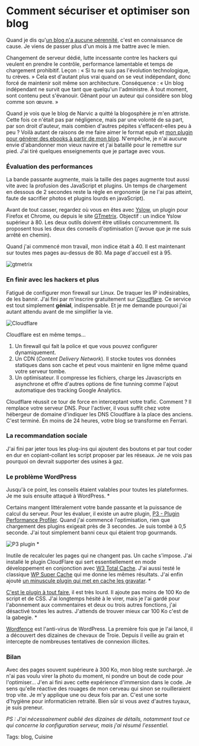 # Comment sécuriser et optimiser son blog

Quand je dis qu'[un blog n'a aucune pérennité](/2013/01/21/le-blog-une-pratique-depassee/), c'est en connaissance de cause. Je viens de passer plus d'un mois à me battre avec le mien.

Changement de serveur dédié, lutte incessante contre les hackers qui veulent en prendre le contrôle, performance lamentable et temps de chargement prohibitif. Leçon : « Si tu ne suis pas l'évolution technologique, tu crèves. » Cela est d'autant plus vrai quand on se veut indépendant, donc forcé de maintenir soit même son architecture. Conséquence : « Un blog indépendant ne survit que tant que quelqu'un l'administre. À tout moment, sont contenu peut s'évanouir. Gênant pour un auteur qui considère son blog comme son œuvre. »

Quand je vois que le blog de Narvic a quitté la blogosphère je m'en attriste. Cette fois ce n'était pas par négligence, mais par une volonté de sa part, par son droit d'auteur, mais combien d'autres pépites s'effacent-elles peu à peu ? Voilà autant de raisons de me faire aimer le format epub et [mon plugin pour générer des ebooks à partir de mon blog](http://wordpress.org/extend/plugins/wp2epub/). N'empêche, je n'ai aucune envie d'abandonner mon vieux navire et j'ai bataillé pour le remettre sur pied. J'ai tiré quelques enseignements que je partage avec vous.

### Évaluation des performances

La bande passante augmente, mais la taille des pages augmente tout aussi vite avec la profusion des JavaScript et plugins. Un temps de chargement en dessous de 2 secondes reste la règle en ergonomie (je ne l'ai pas atteint, faute de sacrifier photos et plugins lourds en javaScript).

Avant de tout casser, regardez où vous en êtes avec [Yslow](http://developer.yahoo.com/yslow/), un plugin pour Firefox et Chrome, ou depuis le site [GTmetrix](http://gtmetrix.com). Objectif : un indice Yslow supérieur à 80. Les deux outils doivent être utilisés concurremment. Ils proposent tous les deux des conseils d'optimisation (j'avoue que je me suis arrêté en chemin).

Quand j'ai commencé mon travail, mon indice était à 40. Il est maintenant sur toutes mes pages au-dessus de 80. Ma page d'accueil est à 95.

![gtmetrix](https://tcrouzet.com/images_tc/2013/01/opt_gtmetrix.png)

### En finir avec les hackers et plus

Fatigué de configurer mon firewall sur Linux. De traquer les IP indésirables, de les bannir. J'ai fini par m'inscrire gratuitement sur [Cloudflare](www.cloudflare.com). Ce service est tout simplement **génial**, indispensable. Et je me demande pourquoi j'ai autant attendu avant de me simplifier la vie.

![Cloudflare](https://tcrouzet.com/images_tc/2013/01/opt_cloudware.png)

Cloudflare est en même temps…

1. Un firewall qui fait la police et que vous pouvez configurer dynamiquement.
2. Un CDN (*Content Delivery Network*). Il stocke toutes vos données statiques dans son cache et peut vous maintenir en ligne même quand votre serveur tombe.
3. Un optimisateur. Il compresse les fichiers, charge les Javascripts en asynchrone et offre d'autres options de fine tunning comme l'ajout automatique des tracking Google Analytics.

Cloudflare réussit ce tour de force en interceptant votre trafic. Comment ? Il remplace votre serveur DNS. Pour l'activer, il vous suffit chez votre hébergeur de domaine d'indiquer les DNS Cloudflare à la place des anciens. C'est terminé. En moins de 24 heures, votre blog se transforme en Ferrari.

### La recommandation sociale

J'ai fini par jeter tous les plug-ins qui ajoutent des boutons et par tout coder en dur en copiant-collant les script proposer par les réseaux. Je ne vois pas pourquoi on devrait supporter des usines à gaz.

### Le problème WordPress

Jusqu'à ce point, les conseils étaient valables pour toutes les plateformes. Je me suis ensuite attaqué à WordPress.
*

Certains mangent littéralement votre bande passante et la puissance de calcul du serveur. Pour les évaluer, il existe un autre plugin, [P3 - Plugin Performance Profiler](http://wordpress.org/extend/plugins/p3-profiler/). Quand j'ai commencé l'optimisation, rien que chargement des plugins exigeait près de 3 secondes. Je suis tombé à 0,5 seconde. J'ai tout simplement banni ceux qui étaient trop gourmands.

![P3 plugin](https://tcrouzet.com/images_tc/2013/01/opt_p3.png)
*

Inutile de recalculer les pages qui ne changent pas. Un cache s'impose. J'ai installé le plugin CloudFlare qui sert essentiellement en mode développement en conjonction avec [W3 Total Cache](http://wordpress.org/extend/plugins/w3-total-cache/). J'ai aussi testé le classique [WP Super Cache](http://wordpress.org/extend/plugins/wp-super-cache/) qui me donne les mêmes résultats. J'ai enfin ajouté [un minuscule plugin qui met en cache les gravatar](http://wordpress.org/extend/plugins/wp-gravatar-mini-cache/).
*

[C'est le plugin à tout faire](http://wordpress.org/extend/plugins/jetpack/), il est très lourd. Il ajoute pas moins de 100 Ko de script et de CSS. J'ai longtemps hésité à le virer, mais je l'ai gardé pour l'abonnement aux commentaires et deux ou trois autres fonctions, j'ai désactivé toutes les autres. J'attends de trouver mieux car 100 Ko c'est de la gabegie.
*

[Wordfence](http://wordpress.org/extend/plugins/wordfence/) est l'anti-virus de WordPress. La première fois que je l'ai lancé, il a découvert des dizaines de chevaux de Troie. Depuis il veille au grain et intercepte de nombreuses tentatives de connexion illicites.

### Bilan

Avec des pages souvent supérieure à 300 Ko, mon blog reste surchargé. Je n'ai pas voulu virer la photo du moment, ni pondre un bout de code pour l'optimiser… J'en ai fini avec cette expérience d'immersion dans le code. Je sens qu'elle réactive des rouages de mon cerveau qui sinon se rouilleraient trop vite. Je m'y applique une ou deux fois par an. C'est une sorte d'hygiène pour informaticien retraité. Bien sûr si vous avez d'autres tuyaux, je suis preneur.

*PS : J'ai nécessairement oublié des dizaines de détails, notamment tout ce qui concerne la configuration serveur, mais j'ai résumé l'essentiel.*

Tags: blog, Cuisine
